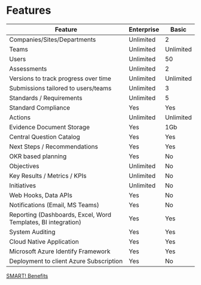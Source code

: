 # Features

|Feature|Enterprise|Basic|
|-|-|-|
| Companies/Sites/Departments |Unlimited|2|
| Teams |Unlimited|Unlimited|
| Users|Unlimited| 50|
| Assessments |Unlimited|2|
| Versions to track progress over time |Unlimited|Unlimited|
| Submissions tailored to users/teams |Unlimited|3|
| Standards / Requirements |Unlimited |5|
| Standard Compliance |Yes|Yes|
| Actions |Unlimited|Unlimited|
| Evidence Document Storage |Yes|1Gb|
| Central Question Catalog    |Yes|Yes|
| Next Steps / Recommendations    |Yes|Yes|
| OKR based planning            |Yes|No|
| Objectives | Unlimited |No|
| Key Results / Metrics / KPIs |Unlimited|No|
| Initiatives | Unlimited |No|
| Web Hooks, Data APIs|Yes|No|
| Notifications (Email, MS Teams) |Yes|No|
| Reporting (Dashboards, Excel, Word Templates, BI integration)   |Yes|Yes|
| System Auditing |Yes|Yes|
| Cloud Native Application |Yes|Yes|
| Microsoft Azure Identify Framework |Yes|Yes|
| Deployment to client Azure Subscription|Yes|No|

[SMART! Benefits](/benefits.html)